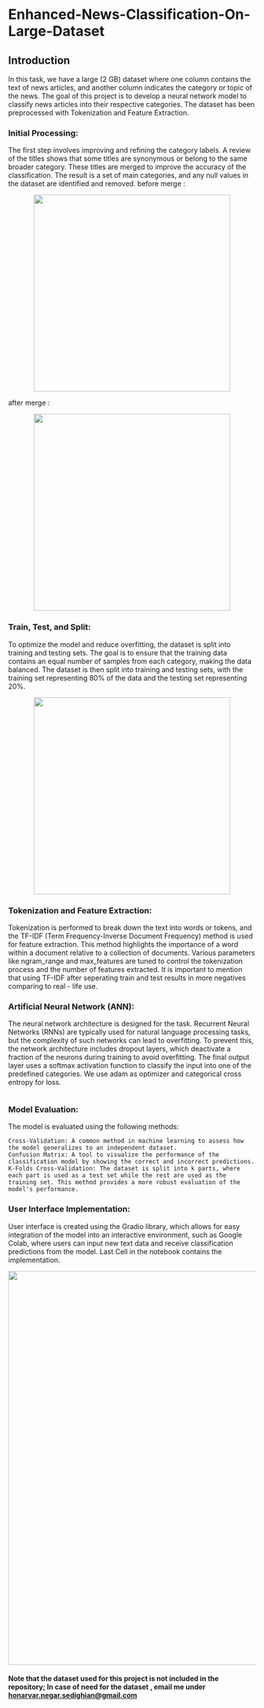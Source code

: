 # Enhanced-News-Classification-On-Large-Dataset
## Introduction

In this task, we have a large (2 GB) dataset where one column contains the text of news articles, and another column indicates the category or topic of the news. The goal of this project is to develop a neural network model to classify news articles into their respective categories. The dataset has been preprocessed with Tokenization and Feature Extraction.
### Initial Processing:
The first step involves improving and refining the category labels. A review of the titles shows that some titles are synonymous or belong to the same broader category. These titles are merged to improve the accuracy of the classification. The result is a set of main categories, and any null values in the dataset are identified and removed.
before merge :

<p align = "center">
   <img src="https://github.com/user-attachments/assets/39efe331-69d0-4cf5-af05-06aecf6c796c" width="400">
</p>

after merge :

<p align = "center">
   <img src="https://github.com/user-attachments/assets/d597e3d1-edb8-4f37-898a-e5cffec5aed8" width="400">
</p>

### Train, Test, and Split:
To optimize the model and reduce overfitting, the dataset is split into training and testing sets. The goal is to ensure that the training data contains an equal number of samples from each category, making the data balanced. The dataset is then split into training and testing sets, with the training set representing 80% of the data and the testing set representing 20%.

<p align = "center">
   <img src="https://github.com/user-attachments/assets/9fb37e1f-a67a-490a-a1cf-b4db5e798a67" width="400">
</p>

### Tokenization and Feature Extraction:
Tokenization is performed to break down the text into words or tokens, and the TF-IDF (Term Frequency-Inverse Document Frequency) method is used for feature extraction. This method highlights the importance of a word within a document relative to a collection of documents. Various parameters like ngram_range and max_features are tuned to control the tokenization process and the number of features extracted. It is important to mention that using TF-IDF after seperating train and test results in more negatives comparing to real - life use.

### Artificial Neural Network (ANN):
The neural network architecture is designed for the task. Recurrent Neural Networks (RNNs) are typically used for natural language processing tasks, but the complexity of such networks can lead to overfitting. To prevent this, the network architecture includes dropout layers, which deactivate a fraction of the neurons during training to avoid overfitting. The final output layer uses a softmax activation function to classify the input into one of the predefined categories. We use adam as optimizer and categorical cross entropy for loss.

<p align = "center">
  <img source = "https://github.com/user-attachments/assets/02bb385f-9c73-484b-8eec-65f709a941ef" >
</p>

### Model Evaluation:

The model is evaluated using the following methods:

    Cross-Validation: A common method in machine learning to assess how the model generalizes to an independent dataset.
    Confusion Matrix: A tool to visualize the performance of the classification model by showing the correct and incorrect predictions.
    K-Folds Cross-Validation: The dataset is split into k parts, where each part is used as a test set while the rest are used as the training set. This method provides a more robust evaluation of the model's performance.

### User Interface Implementation:

User interface is created using the Gradio library, which allows for easy integration of the model into an interactive environment, such as Google Colab, where users can input new text data and receive classification predictions from the model. Last Cell in the notebook contains the implementation.

<p align = "center">
   <img src="https://github.com/user-attachments/assets/87b0dbaf-7319-4be3-9f22-a540e131bb6d" width="800">
</p>

#### Note that the dataset used for this project is not included in the repository; In case of need for the dataset , email me under honarvar.negar.sedighian@gmail.com 
